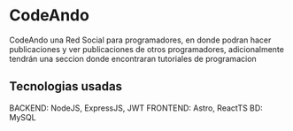 # CodeAndo
CodeAndo una Red Social para programadores, en donde podran hacer publicaciones y ver publicaciones de otros programadores, adicionalmente tendrán una seccion donde encontraran tutoriales de programacion

## Tecnologias usadas
BACKEND: NodeJS, ExpressJS, JWT
FRONTEND: Astro, ReactTS
BD: MySQL


